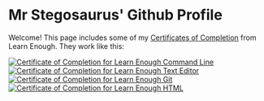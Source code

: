 # Mr Stegosaurus' Github Profile

Welcome! This page includes some of my [Certificates of Completion](https://www.learnenough.com/certificates/mrstego123) from Learn Enough. They work like this:

<a href="https://www.learnenough.com/certificates/mrstego123"><img src="https://www.learnenough.com/certificates/mrstego123/command-line-tutorial.svg" alt="Certificate of Completion for Learn Enough Command Line"></a><a href="https://www.learnenough.com/certificates/mrstego123"><img src="https://www.learnenough.com/certificates/mrstego123/text-editor-tutorial.svg" alt="Certificate of Completion for Learn Enough Text Editor"></a><a href="https://www.learnenough.com/certificates/mrstego123"><img src="https://www.learnenough.com/certificates/mrstego123/git-tutorial.svg" alt="Certificate of Completion for Learn Enough Git"></a><a href="https://www.learnenough.com/certificates/mrstego123"><img src="https://www.learnenough.com/certificates/mrstego123/html-tutorial.svg" alt="Certificate of Completion for Learn Enough HTML"></a>
